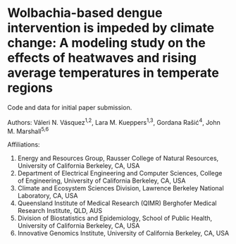 # Wolbachia-based dengue intervention is impeded by climate change: A modeling study on the effects of heatwaves and rising average temperatures in temperate regions

Code and data for initial paper submission. 

Authors: Váleri N. Vásquez<sup>1,2</sup>, Lara M. Kueppers<sup>1,3</sup>, Gordana Rašić<sup>4</sup>, John M. Marshall<sup>5,6</sup>

Affiliations: 
1. Energy and Resources Group, Rausser College of Natural Resources, University of California Berkeley, CA, USA
2. Department of Electrical Engineering and Computer Sciences, College of Engineering, University of California Berkeley, CA, USA
3. Climate and Ecosystem Sciences Division, Lawrence Berkeley National Laboratory, CA, USA
4. Queensland Institute of Medical Research (QIMR) Berghofer Medical Research Institute, QLD, AUS
5. Division of Biostatistics and Epidemiology, School of Public Health, University of California Berkeley, CA, USA  
6. Innovative Genomics Institute, University of California Berkeley, CA, USA

